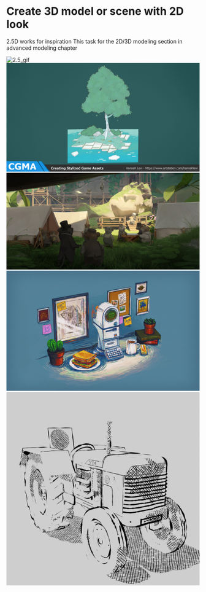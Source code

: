 # Create 3D model or scene with 2D look
2.5D works for inspiration
This task for the 2D/3D modeling section in advanced modeling chapter

![2.5_gif](/curriculum/reproduce/2.5D/2.5D_scene.gif)
![2.5_image_3](/curriculum/reproduce/2.5D/hannah-levi-img-0384.jpg)
![2.5_image_4](/curriculum/reproduce/2.5D/tai-le-taile-fc-final.jpg)
![2.5_image_5](/curriculum/reproduce/2.5D/tram-drey-02.jpg)
![2.5_image_6](/curriculum/reproduce/2.5D/vedant-dalvi-tractor.jpg)




